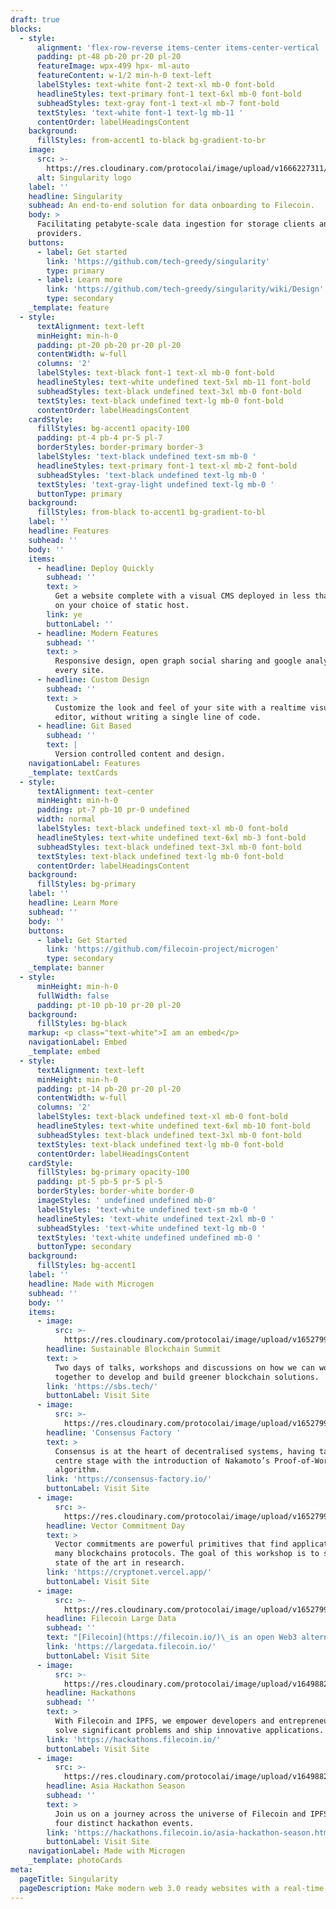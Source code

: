 ```yaml
---
draft: true
blocks:
  - style:
      alignment: 'flex-row-reverse items-center items-center-vertical '
      padding: pt-48 pb-20 pr-20 pl-20
      featureImage: wpx-499 hpx- ml-auto
      featureContent: w-1/2 min-h-0 text-left
      labelStyles: text-white font-2 text-xl mb-0 font-bold
      headlineStyles: text-primary font-1 text-6xl mb-0 font-bold
      subheadStyles: text-gray font-1 text-xl mb-7 font-bold
      textStyles: 'text-white font-1 text-lg mb-11 '
      contentOrder: labelHeadingsContent
    background:
      fillStyles: from-accent1 to-black bg-gradient-to-br
    image:
      src: >-
        https://res.cloudinary.com/protocolai/image/upload/v1666227311/ICON_COLOR_djhirl.svg
      alt: Singularity logo
    label: ''
    headline: Singularity
    subhead: An end-to-end solution for data onboarding to Filecoin.
    body: >
      Facilitating petabyte-scale data ingestion for storage clients and
      providers.
    buttons:
      - label: Get started
        link: 'https://github.com/tech-greedy/singularity'
        type: primary
      - label: Learn more
        link: 'https://github.com/tech-greedy/singularity/wiki/Design'
        type: secondary
    _template: feature
  - style:
      textAlignment: text-left
      minHeight: min-h-0
      padding: pt-20 pb-20 pr-20 pl-20
      contentWidth: w-full
      columns: '2'
      labelStyles: text-black font-1 text-xl mb-0 font-bold
      headlineStyles: text-white undefined text-5xl mb-11 font-bold
      subheadStyles: text-black undefined text-3xl mb-0 font-bold
      textStyles: text-black undefined text-lg mb-0 font-bold
      contentOrder: labelHeadingsContent
    cardStyle:
      fillStyles: bg-accent1 opacity-100
      padding: pt-4 pb-4 pr-5 pl-7
      borderStyles: border-primary border-3
      labelStyles: 'text-black undefined text-sm mb-0 '
      headlineStyles: text-primary font-1 text-xl mb-2 font-bold
      subheadStyles: 'text-black undefined text-lg mb-0 '
      textStyles: 'text-gray-light undefined text-lg mb-0 '
      buttonType: primary
    background:
      fillStyles: from-black to-accent1 bg-gradient-to-bl
    label: ''
    headline: Features
    subhead: ''
    body: ''
    items:
      - headline: Deploy Quickly
        subhead: ''
        text: >
          Get a website complete with a visual CMS deployed in less than an hour
          on your choice of static host.
        link: ye
        buttonLabel: ''
      - headline: Modern Features
        subhead: ''
        text: >
          Responsive design, open graph social sharing and google analytics on
          every site.
      - headline: Custom Design
        subhead: ''
        text: >
          Customize the look and feel of your site with a realtime visual
          editor, without writing a single line of code.
      - headline: Git Based
        subhead: ''
        text: |
          Version controlled content and design.
    navigationLabel: Features
    _template: textCards
  - style:
      textAlignment: text-center
      minHeight: min-h-0
      padding: pt-7 pb-10 pr-0 undefined
      width: normal
      labelStyles: text-black undefined text-xl mb-0 font-bold
      headlineStyles: text-white undefined text-6xl mb-3 font-bold
      subheadStyles: text-black undefined text-3xl mb-0 font-bold
      textStyles: text-black undefined text-lg mb-0 font-bold
      contentOrder: labelHeadingsContent
    background:
      fillStyles: bg-primary
    label: ''
    headline: Learn More
    subhead: ''
    body: ''
    buttons:
      - label: Get Started
        link: 'https://github.com/filecoin-project/microgen'
        type: secondary
    _template: banner
  - style:
      minHeight: min-h-0
      fullWidth: false
      padding: pt-10 pb-10 pr-20 pl-20
    background:
      fillStyles: bg-black
    markup: <p class="text-white">I am an embed</p>
    navigationLabel: Embed
    _template: embed
  - style:
      textAlignment: text-left
      minHeight: min-h-0
      padding: pt-14 pb-20 pr-20 pl-20
      contentWidth: w-full
      columns: '2'
      labelStyles: text-black undefined text-xl mb-0 font-bold
      headlineStyles: text-white undefined text-6xl mb-10 font-bold
      subheadStyles: text-black undefined text-3xl mb-0 font-bold
      textStyles: text-black undefined text-lg mb-0 font-bold
      contentOrder: labelHeadingsContent
    cardStyle:
      fillStyles: bg-primary opacity-100
      padding: pt-5 pb-5 pr-5 pl-5
      borderStyles: border-white border-0
      imageStyles: ' undefined undefined mb-0'
      labelStyles: 'text-white undefined text-sm mb-0 '
      headlineStyles: 'text-white undefined text-2xl mb-0 '
      subheadStyles: 'text-white undefined text-lg mb-0 '
      textStyles: 'text-white undefined undefined mb-0 '
      buttonType: secondary
    background:
      fillStyles: bg-accent1
    label: ''
    headline: Made with Microgen
    subhead: ''
    body: ''
    items:
      - image:
          src: >-
            https://res.cloudinary.com/protocolai/image/upload/v1652799687/microgen/sustainable-blockchain_dqbwkm.jpg
        headline: Sustainable Blockchain Summit
        text: >
          Two days of talks, workshops and discussions on how we can work
          together to develop and build greener blockchain solutions.
        link: 'https://sbs.tech/'
        buttonLabel: Visit Site
      - image:
          src: >-
            https://res.cloudinary.com/protocolai/image/upload/v1652799682/microgen/consensus-factory_g7ol2z.jpg
        headline: 'Consensus Factory '
        text: >
          Consensus is at the heart of decentralised systems, having taken
          centre stage with the introduction of Nakamoto’s Proof-of-Work (PoW)
          algorithm.
        link: 'https://consensus-factory.io/'
        buttonLabel: Visit Site
      - image:
          src: >-
            https://res.cloudinary.com/protocolai/image/upload/v1652799690/microgen/vector-commitment_i0nrao.jpg
        headline: Vector Commitment Day
        text: >
          Vector commitments are powerful primitives that find applications in
          many blockchains protocols. The goal of this workshop is to survey the
          state of the art in research.
        link: 'https://cryptonet.vercel.app/'
        buttonLabel: Visit Site
      - image:
          src: >-
            https://res.cloudinary.com/protocolai/image/upload/v1652799685/microgen/large-data_ulkv86.jpg
        headline: Filecoin Large Data
        subhead: ''
        text: "[Filecoin](https://filecoin.io/)\_is an open Web3 alternative to cloud storage, with better interoperability and larger capacity at a lower cost.\n"
        link: 'https://largedata.filecoin.io/'
        buttonLabel: Visit Site
      - image:
          src: >-
            https://res.cloudinary.com/protocolai/image/upload/v1649882496/microgen/hackathons_z7pwah_ulntqb.png
        headline: Hackathons
        subhead: ''
        text: >
          With Filecoin and IPFS, we empower developers and entrepreneurs to
          solve significant problems and ship innovative applications.
        link: 'https://hackathons.filecoin.io/'
        buttonLabel: Visit Site
      - image:
          src: >-
            https://res.cloudinary.com/protocolai/image/upload/v1649882497/microgen/asia-season_sn2gv8_bj7ovk.png
        headline: Asia Hackathon Season
        subhead: ''
        text: >
          Join us on a journey across the universe of Filecoin and IPFS across
          four distinct hackathon events.
        link: 'https://hackathons.filecoin.io/asia-hackathon-season.html'
        buttonLabel: Visit Site
    navigationLabel: Made with Microgen
    _template: photoCards
meta:
  pageTitle: Singularity
  pageDescription: Make modern web 3.0 ready websites with a real-time visual editor.
---
```


